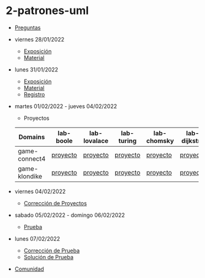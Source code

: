 # 2-patrones-uml

- [Preguntas](https://escuela.it/masters/master-programacion-diseno-software/estudiantes/patrones-y-uml)
- viernes 28/01/2022
  - [Exposición](https://escuela.it/masters/master-programacion-diseno-software/estudiantes/fundamentos-git)
  - [Material](https://github.com/USantaTecla-0-general/3-publicaciones/tree/master/USantaTecla/1-fundamentos/1-patrones)
- lunes 31/01/2022
  - [Exposición](https://escuela.it/masters/master-programacion-diseno-software/estudiantes/patrones-y-uml)
  - [Material](https://github.com/USantaTecla-0-general/3-publicaciones/tree/master/USantaTecla/tech-uml)
  - [Registro](https://forms.gle/ZyqnArPTTyC8kd1f8)
- martes 01/02/2022 - jueves 04/02/2022
   - Proyectos
  
  |Domains|lab-boole|lab-lovalace|lab-turing|lab-chomsky|lab-dijkstra|cafeteria|
  |-------|---------|------------|----------|-----------|--------------|--------------|
  | game-connect4 |[proyecto](https://github.com/USantaTecla-ed-mpds/lab-boole/tree/master/tech-uml/game-connect4) |[proyecto](https://github.com/USantaTecla-ed-mpds/lab-lovalace/tree/master/tech-uml/game-connect4) | [proyecto](https://github.com/USantaTecla-ed-mpds/lab-turing/tree/master/tech-uml/game-connect4)|[proyecto](https://github.com/USantaTecla-ed-mpds/lab-chomsky/tree/master/tech-uml/game-connect4) |[proyecto](https://github.com/USantaTecla-ed-mpds/lab-dijkstra/tree/master/tech-uml/game-connect4) |[Crítica](https://github.com/USantaTecla-ed-mpds/cafeteria/tree/master/tech-uml/game-connect4) |
  | game-klondike |[proyecto](https://github.com/USantaTecla-ed-mpds/lab-boole/tree/master/tech-uml/game-klondike)    |[proyecto](https://github.com/USantaTecla-ed-mpds/lab-lovalace/tree/master/tech-uml/game-klondike)         |[proyecto](https://github.com/USantaTecla-ed-mpds/lab-turing/tree/master/tech-uml/game-klondike)           |[proyecto](https://github.com/USantaTecla-ed-mpds/lab-chomsky/tree/master/tech-uml/game-klondike)    |[proyecto](https://github.com/USantaTecla-ed-mpds/lab-dijkstra/tree/master/tech-uml/game-klondike)|[Crítica](https://github.com/USantaTecla-ed-mpds/cafeteria/tree/master/tech-uml/game-klondike) |
- viernes 04/02/2022
  - [Corrección de Proyectos](https://escuela.it/master-programacion-diseno-software)
- sabado 05/02/2022 - domingo 06/02/2022
  - [Prueba](https://forms.gle/FRaypUNSncDkZjh38)
- lunes 07/02/2022
  - [Corrección de Prueba](https://escuela.it/master-programacion-diseno-software)
  - [Solución de Prueba](https://docs.google.com/spreadsheets/d/1W4g6vsmKlgvw-D-JhlZkSNcrt7S0nDMesrHwCZT5zbM/edit?usp=sharing)
- [Comunidad](https://app.slack.com/client/T02S3KYD464/C02T626NV5L)

